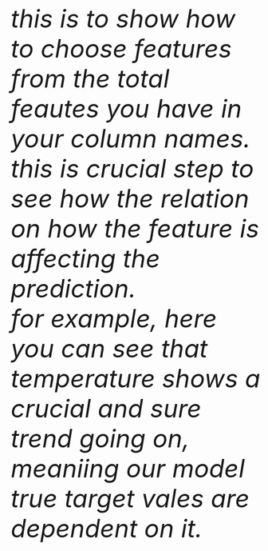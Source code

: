 <p style="font-size:50px;"><i>
  this is to show how to choose features from the total feautes you have in your column names.<br>
  this is crucial step to see how the relation on how the feature is affecting the prediction.<br>
  for example, here you can see that temperature shows a crucial and sure trend going on, meaniing our model true target vales are dependent on it.
</i></p>

